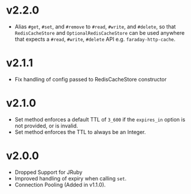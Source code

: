 # v2.2.0

* Alias `#get`, `#set`, and `#remove` to `#read`, `#write`, and `#delete`, so that `RedisCacheStore` and `OptionalRedisCacheStore` can be used anywhere that expects a `#read`, `#write`, `#delete` API e.g. `faraday-http-cache`.

# v2.1.1

* Fix handling of config passed to RedisCacheStore constructor

# v2.1.0

* Set method enforces a default TTL of `3_600` if the `expires_in` option is not provided, or is invalid.
* Set method enforces the TTL to always be an Integer.

# v2.0.0

* Dropped Support for JRuby
* Improved handling of expiry when calling `set`.
* Connection Pooling (Added in v1.1.0).
